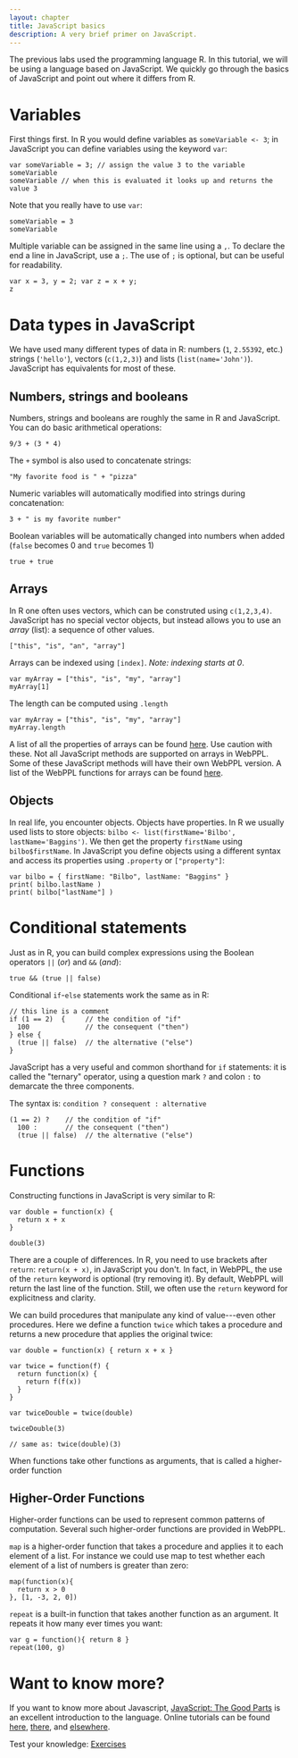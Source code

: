 ```yaml
---
layout: chapter
title: JavaScript basics
description: A very brief primer on JavaScript.
---
```


The previous labs used the programming language R. In this tutorial, we will be using a language based on JavaScript. 
We quickly go through the basics of JavaScript and point out where it differs from R.

# Variables
First things first.
In R you would define variables as `someVariable <- 3`; in JavaScript you can define variables using the keyword `var`:

~~~~
var someVariable = 3; // assign the value 3 to the variable someVariable
someVariable // when this is evaluated it looks up and returns the value 3
~~~~

<!-- (The `;` indicates that the line ends here; its use is optional.) -->
Note that you really have to use  `var`:

~~~
someVariable = 3
someVariable
~~~

Multiple variable can be assigned in the same line using a `,`.
To declare the end a line in JavaScript, use a `;`.
The use of `;` is optional, but can be useful for readability.

~~~~
var x = 3, y = 2; var z = x + y;
z
~~~~

# Data types in JavaScript
We have used many different types of data in R: numbers (`1`, `2.55392`, etc.) strings (`'hello'`), vectors (`c(1,2,3)`) and lists (`list(name='John')`). JavaScript has equivalents for most of these.

## Numbers, strings and booleans
Numbers, strings and booleans are roughly the same in R and JavaScript. You can do basic arithmetical operations:

~~~~
9/3 + (3 * 4)
~~~~

The `+` symbol is also used to concatenate strings:

~~~~
"My favorite food is " + "pizza"
~~~~

Numeric variables will automatically modified into strings during concatenation:

~~~~
3 + " is my favorite number"
~~~~

Boolean variables will be automatically changed into numbers when added (`false` becomes 0 and `true` becomes 1)

~~~~
true + true
~~~~

## Arrays
In R one often uses vectors, which can be construted using `c(1,2,3,4)`. JavaScript has no special vector objects, but instead allows you to use an *array* (list): a sequence of other values.

~~~~
["this", "is", "an", "array"]
~~~~

Arrays can be indexed using `[index]`.
*Note: indexing starts at 0*.

~~~~
var myArray = ["this", "is", "my", "array"]
myArray[1]
~~~~

The length can be computed using `.length`

~~~~
var myArray = ["this", "is", "my", "array"]
myArray.length
~~~~

A list of all the properties of arrays can be found [here](https://developer.mozilla.org/en-US/docs/Web/JavaScript/Reference/Global_Objects/Array/of).
Use caution with these.
Not all JavaScript methods are supported on arrays in WebPPL.
Some of these JavaScript methods will have their own WebPPL version.
A list of the WebPPL functions for arrays can be found [here](http://docs.webppl.org/en/master/functions/arrays.html).

## Objects
In real life, you encounter objects.
Objects have properties. 
In R we usually used lists to store objects: `bilbo <- list(firstName='Bilbo', lastName='Baggins')`. 
We then get the property `firstName` using `bilbo$firstName`.
In JavaScript you define objects using a different syntax and access its properties using `.property` or `["property"]`:

~~~~
var bilbo = { firstName: "Bilbo", lastName: "Baggins" }
print( bilbo.lastName )
print( bilbo["lastName"] )
~~~~


# Conditional statements

Just as in R, you can build complex expressions using the Boolean operators `||` (*or*) and `&&` (*and*):

~~~~
true && (true || false)
~~~~

Conditional `if`-`else` statements work the same as in R:

~~~~
// this line is a comment
if (1 == 2)  {     // the condition of "if"
  100              // the consequent ("then")
} else {
  (true || false)  // the alternative ("else")
}
~~~~

JavaScript has a very useful and common shorthand for `if` statements: it is called the "ternary" operator, using a question mark `?` and colon `:` to demarcate the three components.

The syntax is: `condition ? consequent : alternative`

~~~~
(1 == 2) ?    // the condition of "if"
  100 :       // the consequent ("then")
  (true || false)  // the alternative ("else")
~~~~

# Functions

Constructing functions in JavaScript is very similar to R:

~~~~
var double = function(x) {
  return x + x
}

double(3)
~~~~

There are a couple of differences. 
In R, you need to use brackets after `return`: `return(x + x)`, in JavaScript you don't.
In fact, in WebPPL, the use of the `return` keyword is optional (try removing it).
By default, WebPPL will return the last line of the function.
Still, we often use the `return` keyword for explicitness and clarity.

We can build procedures that manipulate any kind of value---even other procedures.
Here we define a function `twice` which takes a procedure and returns a new procedure that applies the original twice:

~~~~
var double = function(x) { return x + x }

var twice = function(f) {
  return function(x) {
    return f(f(x))
  }
}

var twiceDouble = twice(double)

twiceDouble(3)

// same as: twice(double)(3)
~~~~

When functions take other functions as arguments, that is called a higher-order function

## Higher-Order Functions

Higher-order functions can be used to represent common patterns of computation.
Several such higher-order functions are provided in WebPPL.

`map` is a higher-order function that takes a procedure and applies it to each element of a list.
For instance we could use map to test whether each element of a list of numbers is greater than zero:

~~~~
map(function(x){
  return x > 0
}, [1, -3, 2, 0])
~~~~

<!-- The `map` higher-order function can also be used to map a function of more than one argument over multiple lists, element by element.
For example, here is the MATLAB "dot-star" function (or ".*") written using `map2`, which maps over 2 lists at the same time:

~~~~
var dotStar = function(v1, v2){
  return map2(
    function(x,y){ return x * y },
    v1, v2)
}

dotStar([1,2,3], [4,5,6])
~~~~
 -->
`repeat` is a built-in function that takes another function as an argument. It repeats it how many ever times you want:

~~~~
var g = function(){ return 8 }
repeat(100, g)
~~~~


# Want to know more?
If you want to know more about Javascript, [JavaScript: The Good Parts](http://bdcampbell.net/javascript/book/javascript_the_good_parts.pdf) is an excellent introduction to the language.
Online tutorials can be found [here](http://www.w3schools.com/js/), [there](https://www.javascript.com), and [elsewhere](https://www.codeschool.com/learn/javascript).

Test your knowledge: [Exercises]({{site.baseurl}}/exercises/13-appendix-js-basics.html)
